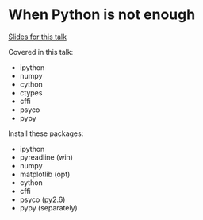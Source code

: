 When Python is not enough
=========================

[Slides for this talk](http://dimaqq.github.io/When-Python-is-not-enough)

Covered in this talk:

 * ipython
 * numpy
 * cython
 * ctypes
 * cffi
 * psyco
 * pypy

Install these packages:

 * ipython
 * pyreadline (win)
 * numpy
 * matplotlib (opt)
 * cython
 * cffi
 * psyco (py2.6)
 * pypy (separately)
